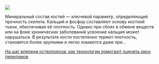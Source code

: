 <!--2025-05-30 12:27:15-->
<div class="yb">
  <div class="rss habr"><img src="https://habrastorage.org/getpro/habr/upload_files/581/4b4/fde/5814b4fde891bcde3d21d082f3f78927.jpg" /><p>Минеральный состав костей — ключевой параметр, определяющий прочность скелета. Кальций и фосфор составляют основу костной ткани, обеспечивая её плотность. Однако при сбоях в обмене веществ или на фоне хронических заболеваний усвоение кальция может нарушаться. В результате кости постепенно теряют плотность, становятся более хрупкими и легко ломаются даже при... <p class="titl"><a href="https://habr.com/ru/companies/smclinic/news/914332/?utm_source=habrahabr&utm_medium=rss&utm_campaign=914332">На шаг впереди остеопороза: как технологии помогают оценить риск переломов</a></p></div>
</div>
